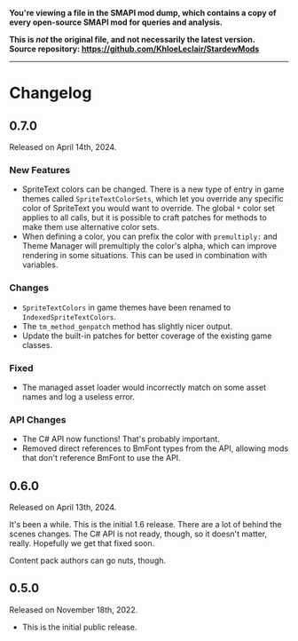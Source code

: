 **You're viewing a file in the SMAPI mod dump, which contains a copy of every open-source SMAPI mod
for queries and analysis.**

**This is _not_ the original file, and not necessarily the latest version.**  
**Source repository: https://github.com/KhloeLeclair/StardewMods**

----

# Changelog

## 0.7.0
Released on April 14th, 2024.

### New Features
* SpriteText colors can be changed. There is a new type of
  entry in game themes called `SpriteTextColorSets`, which
  let you override any specific color of SpriteText you would
  want to override. The global `*` color set applies to
  all calls, but it is possible to craft patches for methods
  to make them use alternative color sets.
* When defining a color, you can prefix the color with
  `premultiply:` and Theme Manager will premultiply the color's
  alpha, which can improve rendering in some situations. This
  can be used in combination with variables.

### Changes
* `SpriteTextColors` in game themes have been renamed to
  `IndexedSpriteTextColors`.
* The `tm_method_genpatch` method has slightly nicer output.
* Update the built-in patches for better coverage of the
  existing game classes.

### Fixed
* The managed asset loader would incorrectly match on some
  asset names and log a useless error.

### API Changes
* The C# API now functions! That's probably important.
* Removed direct references to BmFont types from the API, allowing
  mods that don't reference BmFont to use the API.


## 0.6.0
Released on April 13th, 2024.

It's been a while. This is the initial 1.6 release. There are a lot
of behind the scenes changes. The C# API is not ready, though, so
it doesn't matter, really. Hopefully we get that fixed soon.

Content pack authors can go nuts, though.


## 0.5.0
Released on November 18th, 2022.

* This is the initial public release.
